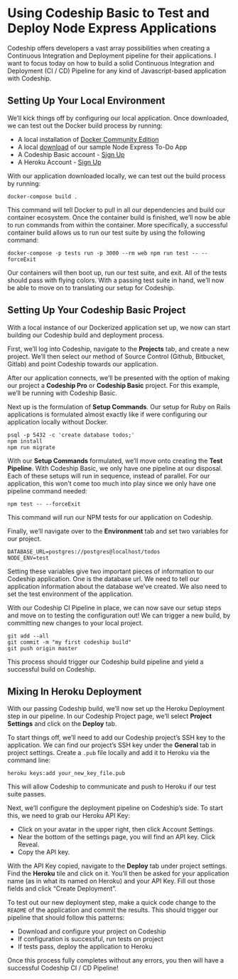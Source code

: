 # Using Codeship Basic to Test and Deploy Node Express Applications
Codeship offers developers a vast array possibilities when creating a Continuous Integration and Deployment pipeline for their applications. I want to focus today on how to build a solid Continuous Integration and Deployment (CI / CD) Pipeline for any kind of Javascript-based application with Codeship.

## Setting Up Your Local Environment
We’ll kick things off by configuring our local application. Once downloaded, we can test out the Docker build process by running:

* A local installation of [Docker Community Edition](https://www.docker.com/community-edition)
* A local [download](https://github.com/hiimtaylorjones/nodejs-express-todoapp) of our sample  Node Express To-Do App
* A Codeship Basic account - [Sign Up](https://signup.heroku.com/)
* A Heroku Account - [Sign Up](https://app.codeship.com/registrations/new?utm_source=NavBar)

With our application downloaded locally, we can test out the build process by running:

```
docker-compose build .
```

This command will tell Docker to pull in all our dependencies and build our container ecosystem.  Once the container build is finished, we’ll now be able to run commands from within the container. More specifically, a successful container build allows us to run our test suite by using the following command:

```
docker-compose -p tests run -p 3000 --rm web npm run test -- --forceExit
```

Our containers will then boot up, run our test suite, and exit. All of the tests should pass with flying colors. With a passing test suite in hand, we’ll now be able to move on to translating our setup for Codeship.

## Setting Up Your Codeship Basic Project
With a local instance of our Dockerized application set up, we now can start building our Codeship build and deployment process.

First, we’ll log into Codeship, navigate to the **Projects** tab, and create a new project. We’ll then select our method of Source Control (Github, Bitbucket, Gitlab) and point Codeship towards our application.

After our application connects, we’ll be presented with the option of making our project a **Codeship Pro** or **Codeship Basic** project. For this example, we’ll be running with Codeship Basic.

Next up is the formulation of  **Setup Commands**. Our setup for Ruby on Rails applications is formulated almost exactly like if were configuring our application locally without Docker.

```
psql -p 5432 -c 'create database todos;'
npm install
npm run migrate
```

With our **Setup Commands** formulated, we’ll move onto creating the **Test Pipeline**. With Codeship Basic, we only have one pipeline at our disposal. Each of these setups will run in sequence, instead of parallel. For our application, this won’t come too much into play since we only have one pipeline command needed:

```
npm test -- --forceExit
```

This command will run our NPM tests for our application on Codeship.

Finally, we’ll navigate over to the **Environment** tab and set two variables for our project.

```
DATABASE_URL=postgres://postgres@localhost/todos
NODE_ENV=test
```

Setting these variables give two important pieces of information to our Codeship application. One is the database url. We need to tell our application information about the database we’ve created. We also need to set the test environment of the application.

With our Codeship CI Pipeline in place, we can now save our setup steps and move on to testing the configuration out! We can trigger a new build, by committing new changes to your local project.

```
git add --all
git commit -m "my first codeship build"
git push origin master
```

This process should trigger our Codeship build pipeline and yield a successful build on Codeship.

##  Mixing In Heroku Deployment
With our passing Codeship build, we’ll now set up the Heroku Deployment step in our pipeline. In our Codeship Project page, we’ll select **Project Settings** and click on the **Deploy** tab.

To start things off, we’ll need to add our Codeship project’s SSH key to the application. We can find our project’s SSH key under the **General** tab in project settings. Create a `.pub` file locally and add it to Heroku via the command line:

```
heroku keys:add your_new_key_file.pub
```

This will allow Codeship to communicate and push to Heroku if our test suite passes.

Next, we’ll configure the deployment pipeline on Codeship’s side. To start this, we need to grab our Heroku API Key:

* Click on your avatar in the upper right, then click Account Settings.
* Near the bottom of the settings page, you will find an API key. Click Reveal.
* Copy the API key.

With the API Key copied, navigate to the **Deploy** tab under project settings. Find the **Heroku** tile and click on it. You’ll then be asked for your application name (as in what its named on Heroku) and your API Key. Fill out those fields and click “Create Deployment”.

To test out our new deployment step, make a quick code change to the `README` of the application and commit the results. This should trigger our pipeline that should follow this patterns:

* Download and configure your project on Codeship
* If configuration is successful, run tests on project
* If tests pass, deploy the application to Heroku


Once this process fully completes without any errors, you then will have a successful Codeship CI / CD Pipeline!


